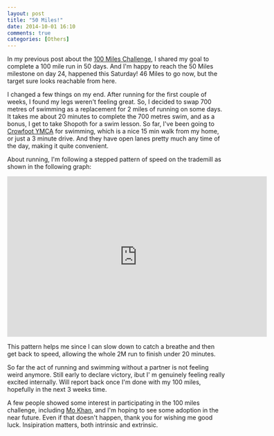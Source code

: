 ```yaml
---
layout: post
title: "50 Miles!"
date: 2014-10-01 16:10
comments: true
categories: [Others]
---
```


In my previous post about the [100 Miles Challenge](/blog/2014/09/12/100-miles-in-50-days-challenge/), I shared my goal to complete a 100 mile run in 50 days. And I'm happy to reach the 50 Miles milestone on day 24, happened this Saturday! 46 Miles to go now, but the target sure looks reachable from here.

I changed a few things on my end. After running for the first couple of weeks, I found my legs weren't feeling great. So, I decided to swap 700 metres of swimming as a replacement for 2 miles of running on some days. It takes me about 20 minutes to complete the 700 metres swim, and as a bonus, I get to take Shopoth for a swim lesson. So far, I've been going to [Crowfoot YMCA](http://www.ymcacalgary.org/blog/category/crowfoot-ymca/) for swimming, which is a nice 15 min walk from my home, or just a 3 minute drive. And they have open lanes pretty much any time of the day, making it quite convenient.

About running, I'm following a stepped pattern of speed on the trademill as shown in the following graph:

<iframe width="600" height="371" seamless frameborder="0" scrolling="no" src="https://docs.google.com/spreadsheets/d/1MNwHXYJ5KREduERT-sNYrUn4FyEMnofH8kgW_vsb3II/pubchart?oid=131170761&amp;format=interactive"></iframe>

This pattern helps me since I can slow down to catch a breathe and then get back to speed, allowing the whole 2M run to finish under 20 minutes.

So far the act of running and swimming without a partner is not feeling weird anymore. Still early to declare victory, ibut I' m genuinely feeling really excited internally. Will report back once I'm done with my 100 miles, hopefully in the next 3 weeks time.

A few people showed some interest in participating in the 100 miles challenge, including [Mo Khan](http://www.mokhan.ca/), and I'm hoping to see some adoption in the near future. Even if that doesn't happen, thank you for wishing me good luck. Insipiration matters, both intrinsic and extrinsic.

